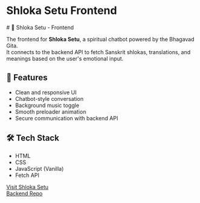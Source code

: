 <h1>Shloka Setu Frontend</h1>
# 📜 Shloka Setu - Frontend

The frontend for **Shloka Setu**, a spiritual chatbot powered by the Bhagavad Gita.  
It connects to the backend API to fetch Sanskrit shlokas, translations, and meanings based on the user's emotional input.

## 🚀 Features
- Clean and responsive UI
- Chatbot-style conversation
- Background music toggle
- Smooth preloader animation
- Secure communication with backend API

## 🛠 Tech Stack
- HTML
- CSS
- JavaScript (Vanilla)
- Fetch API

[Visit Shloka Setu](https://shlokasetu.netlify.app/) <br>
[Backend Repo](https://github.com/Kartik1156/Shloka-Setu-Backend)

